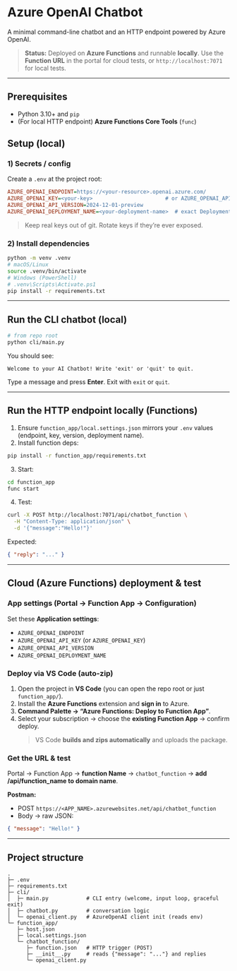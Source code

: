 # Azure OpenAI Chatbot

A minimal command-line chatbot and an HTTP endpoint powered by Azure OpenAI.

> **Status:** Deployed on **Azure Functions** and runnable **locally**. Use the **Function URL** in the portal for cloud tests, or `http://localhost:7071` for local tests.

---

## Prerequisites
- Python 3.10+ and `pip`
- (For local HTTP endpoint) **Azure Functions Core Tools** (`func`)

## Setup (local)

### 1) Secrets / config
Create a `.env` at the project root:
```ini
AZURE_OPENAI_ENDPOINT=https://<your-resource>.openai.azure.com/
AZURE_OPENAI_KEY=<your-key>                       # or AZURE_OPENAI_API_KEY
AZURE_OPENAI_API_VERSION=2024-12-01-preview
AZURE_OPENAI_DEPLOYMENT_NAME=<your-deployment-name>  # exact Deployment Name
```
> Keep real keys out of git. Rotate keys if they’re ever exposed.

### 2) Install dependencies
```bash
python -m venv .venv
# macOS/Linux
source .venv/bin/activate
# Windows (PowerShell)
# .venv\Scripts\Activate.ps1
pip install -r requirements.txt
```

---

## Run the CLI chatbot (local)
```bash
# from repo root
python cli/main.py
```
You should see:
```
Welcome to your AI Chatbot! Write 'exit' or 'quit' to quit.
```
Type a message and press **Enter**. Exit with `exit` or `quit`.

---

## Run the HTTP endpoint locally (Functions)
1) Ensure `function_app/local.settings.json` mirrors your `.env` values (endpoint, key, version, deployment name).  
2) Install function deps:
```bash
pip install -r function_app/requirements.txt
```
3) Start:
```bash
cd function_app
func start
```
4) Test:
```bash
curl -X POST http://localhost:7071/api/chatbot_function \
  -H "Content-Type: application/json" \
  -d '{"message":"Hello!"}'
```
Expected:
```json
{ "reply": "..." }
```

---

## Cloud (Azure Functions) deployment & test

### App settings (Portal → Function App → Configuration)
Set these **Application settings**:
- `AZURE_OPENAI_ENDPOINT`
- `AZURE_OPENAI_API_KEY` (or `AZURE_OPENAI_KEY`)
- `AZURE_OPENAI_API_VERSION`
- `AZURE_OPENAI_DEPLOYMENT_NAME`


### Deploy via VS Code (auto-zip)
1) Open the project in **VS Code** (you can open the repo root or just `function_app/`).  
2) Install the **Azure Functions** extension and **sign in** to Azure.  
3) **Command Palette → “Azure Functions: Deploy to Function App”**.  
4) Select your subscription → choose the **existing Function App** → confirm deploy.  
   > VS Code **builds and zips automatically** and uploads the package.

### Get the URL & test
Portal → Function App → **function Name** → `chatbot_function` → **add /api/function_name to domain name**.


**Postman:**
- POST `https://<APP_NAME>.azurewebsites.net/api/chatbot_function`
- Body → raw JSON:
```json
{ "message": "Hello!" }
```

---

## Project structure
```
.
├─ .env
├─ requirements.txt
├─ cli/
│  ├─ main.py            # CLI entry (welcome, input loop, graceful exit)
│  ├─ chatbot.py         # conversation logic
│  └─ openai_client.py   # AzureOpenAI client init (reads env)
└─ function_app/
   ├─ host.json
   ├─ local.settings.json
   └─ chatbot_function/
      ├─ function.json   # HTTP trigger (POST)
      ├─ __init__.py     # reads {"message": "..."} and replies
      └─ openai_client.py
```

